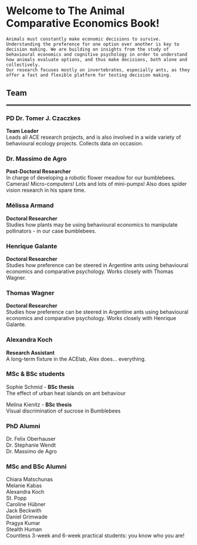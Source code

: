 Welcome to The Animal Comparative Economics Book!
===================================================

```{epigraph}
Animals must constantly make economic decisions to survive. Understanding the preference for one option over another is key to decision making. We are building on insights from the study of behavioural economics and cognitive psychology in order to understand how animals evaluate options, and thus make decisions, both alone and collectively.
Our research focuses mostly on invertebrates, especially ants, as they offer a fast and flexible platform for testing decision making.
```

## Team
<hr style="border:2px solid gray"> </hr>

### PD Dr. Tomer J. Czaczkes
**Team Leader**  
Leads all ACE research projects, and is also involved in a wide variety of behavioural ecology projects. Collects data on occasion.
 
### Dr. Massimo de Agro
**Post-Doctoral Researcher**  
In charge of developing a robotic flower meadow for our bumblebees. Cameras! Micro-computers! Lots and lots of mini-pumps! Also does spider vision research in his spare time.

### Mélissa Armand
**Doctoral Researcher**  
Studies how plants may be using behavioural economics to manipulate pollinators - in our case bumblebees.

### Henrique Galante
**Doctoral Researcher**  
Studies how preference can be steered in Argentine ants using behavioural economics and comparative psychology. Works closely with Thomas Wagner.

### Thomas Wagner
**Doctoral Researcher**  
Studies how preference can be steered in Argentine ants using behavioural economics and comparative psychology. Works closely with Henrique Galante.

### Alexandra Koch
**Research Assistant**  
A long-term fixture in the ACElab, Alex does... everything.

### MSc & BSc students
Sophie Schmid - **BSc thesis**  
The effect of urban heat islands on ant behaviour

Melina Kienitz - **BSc thesis**  
Visual discrimination of sucrose in Bumblebees

### PhD Alumni
Dr. Felix Oberhauser  
Dr. Stephanie Wendt  
Dr. Massimo de Agro

### MSc and BSc Alumni
Chiara Matschunas  
Melanie Kabas  
Alexandra Koch  
St. Popp  
Caroline Hübner  
Jack Beckwith  
Daniel Grimwade  
Pragya Kumar  
Stealth Human  
Countless 3-week and 6-week practical students: you know who you are!